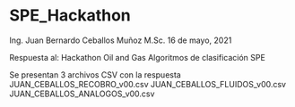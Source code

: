 # SPE_Hackathon
Ing. Juan Bernardo Ceballos Muñoz M.Sc.
16 de mayo, 2021

Respuesta al: 
Hackathon Oil and Gas 
Algoritmos de clasificación
SPE

Se presentan 3 archivos CSV con la respuesta
JUAN_CEBALLOS_RECOBRO_v00.csv
JUAN_CEBALLOS_FLUIDOS_v00.csv
JUAN_CEBALLOS_ANALOGOS_v00.csv

